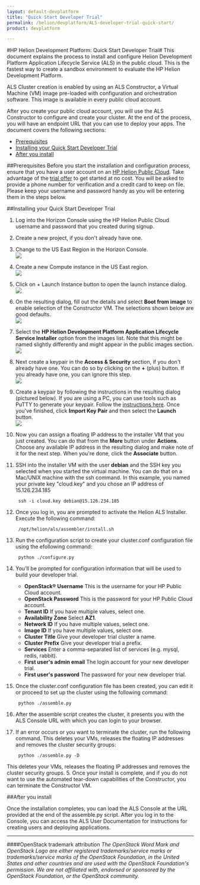 ```yaml
---
layout: default-devplatform
title: "Quick Start Developer Trial"
permalink: /helion/devplatform/ALS-developer-trial-quick-start/
product: devplatform

---
```

<!--UNDER REVISION-->

#HP Helion Development Platform: Quick Start Developer Trial#
<a name="top"></a>
This document explains the process to install and configure Helion Development Platform Application Lifecycle Service (ALS) in the public cloud. This is the fastest way to create a sandbox environment to evaluate the HP Helion Development Platform.

ALS Cluster creation is enabled by using an ALS Constructor, a Virtual Machine (VM) image pre-loaded with configuration and orchestration software.  This image is available in every public cloud account.

After you create your public cloud account, you will use the ALS Constructor to configure and create your cluster.  At the end of the process, you will have an endpoint URL that you can use to deploy your apps.
The document covers the following sections:

- <a href="#pre">Prerequisites</a>
- <a href="#install">Installing your Quick Start Developer Trial</a>
- <a href="#after">After you install</a>

##Prerequisites<a name="pre"></a>
Before you start the installation and configuration process, ensure that you have a user account on an <a href="https://horizon.hpcloud.com/register" target="_blank">HP Helion Public Cloud</a>. Take advantage of the <a href="http://www.hpcloud.com/cloud-credit" target="_blank">trial offer</a> to get started at no cost. You will be asked to provide a phone number for verification and a credit card to keep on file. Please keep your username and password handy as you will be entering them in the steps below.

##Installing your Quick Start Developer Trial<a name="install"></a>
1. Log into the Horizon Console using the HP Helion Public Cloud username and password that you created during signup.
2. Create a new project, if you don't already have one.
3. Change to the US East Region in the Horizon Console. <br><img src="media/HorizonUSEast.png"/>
5. Create a new Compute instance in the US East region.<br><img src="media/newComputeInstance.png"/>
6. Click on + Launch Instance button to open the launch instance dialog.<br><img src="media/launchInstance.png"/>
7. On the resulting dialog, fill out the details and select **Boot from image** to enable selection of the Constructor VM.  The selections shown below are good defaults.<br><img src="media/bootFromImage.png"/>
8. Select the **HP Helion Development Platform Application Lifecycle Service Installer** option from the images list.  Note that this might be named slightly differently and might appear in the public images section.<br><img src="media/ALSinstaller.png"/>
9. Next create a keypair in the **Access & Security** section, if you don't already have one.  You can do so by clicking on the **+** (plus)  button.  If you already have one, you can ignore this step.<br><img src="media/keyPairsIgnore.png"/>
1. Create a keypair by following the instructions in the resulting dialog (pictured below).  If you are using a PC, you can use tools such as PuTTY to generate your keypair.  Follow the [instructions here](http://kb.siteground.com/how_to_generate_an_ssh_key_on_windows_using_putty/).  Once you've finished, click **Import Key Pair** and then select the **Launch** button.<br><img src="media/importKeyPair.png"/>
2. Now you can assign a floating IP address to the installer VM that you just created.  You can do that from the **More** button under **Actions**.  Choose any available IP address in the resulting dialog and make note of it for the next step. When you're done, click the **Associate** button.
3. SSH into the installer VM with the user **debian** and the SSH key you selected when you started the virtual machine. You can do that on a Mac/UNIX machine with the ssh command. In this example, you named your private key "cloud.key" and you chose an IP address of 15.126.234.185

		ssh -i cloud.key debian@15.126.234.185
1. Once you log in, you are prompted to activate the Helion ALS Installer. Execute the following command:

		/opt/helion/als/assembler/install.sh
1. Run the configuration script to create your cluster.conf configuration file using the efollowing command:

		python ./configure.py

1.  You'll be prompted for configuration information that will be used to build your developer trial.
	- **OpenStack&reg; Username** This is the username for your HP Public Cloud account.
	- **OpenStack Password** This is the password for your HP Public Cloud account.
	- **Tenant ID** If you have multiple values, select one.
	- **Availability Zone** Select **AZ1**.
	- **Network ID** If you have multiple values, select one.
	- **Image ID** If you have multiple values, select one.
	- **Cluster Title** Give your developer trial cluster a name.
	- **Cluster Prefix** Give your developer trial a prefix.
	- **Services** Enter a comma-separated list of services (e.g. mysql, redis, rabbit).
	- **First user's admin email** The login account for your new developer trial.
	- **First user's password** The password for your new developer trial.

1. Once the cluster.conf configuration file has been created, you can edit it or proceed to set up the cluster using the following command:

		python ./assemble.py
3. After the assemble script creates the cluster, it presents you with the ALS Console URL with which you can login to your browser.
4. If an error occurs or you want to terminate the cluster, run the following command. This deletes your VMs, releases the floating IP addresses and removes the cluster security groups: 

		python ./assemble.py -D 
This deletes your VMs, releases the floating IP addresses and removes the cluster security groups.
5. Once your install is complete, and if you do not want to use the automated tear-down capabilities of the Constructor, you can terminate the Constructor VM.

##After you install

Once the installation completes, you can load the ALS Console at the URL provided at the end of the assemble.py script. After you log in to the Console, you can access the ALS User Documentation for instructions for creating users and deploying applications.
 
----
####OpenStack trademark attribution
*The OpenStack Word Mark and OpenStack Logo are either registered trademarks/service marks or trademarks/service marks of the OpenStack Foundation, in the United States and other countries and are used with the OpenStack Foundation's permission. We are not affiliated with, endorsed or sponsored by the OpenStack Foundation, or the OpenStack community.*


